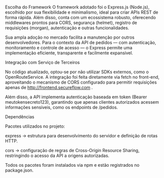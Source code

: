 Escolha do Framework
O framework adotado foi o Express.js (Node.js), escolhido por sua flexibilidade e minimalismo, ideal para criar APIs REST de forma rápida. Além disso, conta com um ecossistema robusto, oferecendo middlewares prontos para CORS, segurança (helmet), registro de requisições (morgan), autenticação e outras funcionalidades.

Sua ampla adoção no mercado facilita a manutenção por outros desenvolvedores. Para o contexto da API de pedidos — com autenticação, monitoramento e controle de acesso — o Express permite uma implementação eficiente, transparente e facilmente expansível.

Integração com Serviço de Terceiros

No código atualizado, optou-se por não utilizar SDKs externos, como o OpenRouteService. A integração foi feita diretamente via fetch no front-end, aproveitando o mecanismo de CORS configurado para permitir requisições apenas de http://frontend.secureflow.com
.

Além disso, a API implementa autenticação baseada em token (Bearer meutokensecreto123), garantindo que apenas clientes autorizados acessem informações sensíveis, como os endpoints de /pedidos.

Dependências

Pacotes utilizados no projeto:

express → estrutura para desenvolvimento do servidor e definição de rotas HTTP.

cors → configuração de regras de Cross-Origin Resource Sharing, restringindo o acesso da API a origens autorizadas.

Todos os pacotes foram instalados via npm e estão registrados no package.json.
